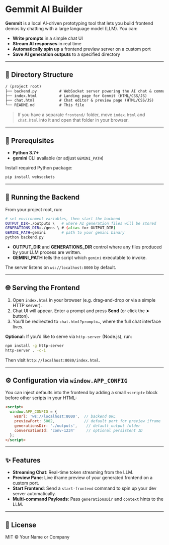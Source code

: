 # Gemmit AI Builder

**Gemmit** is a local AI-driven prototyping tool that lets you build frontend demos by chatting with a large language model (LLM). You can:

* **Write prompts** in a simple chat UI
* **Stream AI responses** in real time
* **Automatically spin up** a frontend preview server on a custom port
* **Save AI generation outputs** to a specified directory

---

## 📂 Directory Structure

```txt
/ (project root)
├── backend.py          # WebSocket server powering the AI chat & commands
├── index.html          # Landing page for Gemmit (HTML/CSS/JS)
├── chat.html           # Chat editor & preview page (HTML/CSS/JS)
└── README.md           # This file
```

> If you have a separate `frontend/` folder, move `index.html` and `chat.html` into it and open that folder in your browser.

---

## 🔧 Prerequisites

* **Python 3.7+**
* **gemini** CLI available (or adjust `GEMINI_PATH`)

Install required Python package:

```bash
pip install websockets
```

---

## 🚀 Running the Backend

From your project root, run:

```bash
# set environment variables, then start the backend
OUTPUT_DIR=./outputs \   # where AI generation files will be stored
GENERATIONS_DIR=./gens \ # (alias for OUTPUT_DIR)
GEMINI_PATH=gemini       # path to your gemini binary
python backend.py
```

* **OUTPUT\_DIR** and **GENERATIONS\_DIR** control where any files produced by your LLM process are written.
* **GEMINI\_PATH** tells the script which `gemini` executable to invoke.

The server listens on `ws://localhost:8000` by default.

---

## 🌐 Serving the Frontend

1. Open `index.html` in your browser (e.g. drag-and-drop or via a simple HTTP server).
2. Chat UI will appear. Enter a prompt and press **Send** (or click the ➤ button).
3. You’ll be redirected to `chat.html?prompt=…`, where the full chat interface lives.

**Optional:** If you’d like to serve via `http-server` (Node.js), run:

```bash
npm install -g http-server
http-server . -c-1
```

Then visit `http://localhost:8080/index.html`.

---

## ⚙️ Configuration via `window.APP_CONFIG`

You can inject defaults into the frontend by adding a small `<script>` block before other scripts in your HTML:

```html
<script>
  window.APP_CONFIG = {
    wsUrl: 'ws://localhost:8000',  // backend URL
    previewPort: 5002,             // default port for preview iframe
    generationsDir: './outputs',    // default output folder
    conversationId: 'conv-1234'     // optional persistent ID
  };
</script>
```

---

## ✨ Features

* **Streaming Chat**: Real-time token streaming from the LLM.
* **Preview Pane**: Live iframe preview of your generated frontend on a custom port.
* **Start Frontend**: Send a `start-frontend` command to spin up your dev server automatically.
* **Multi-command Payloads**: Pass `generationsDir` and `context` hints to the LLM.

---

## 📖 License

MIT © Your Name or Company

